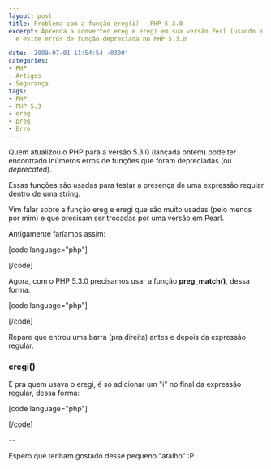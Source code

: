 ```yaml
---
layout: post
title: Problema com a função ereg(i) – PHP 5.3.0
excerpt: Aprenda a converter ereg e eregi em sua versão Perl (usando o preg_match)
  e evite erros de função depreciada no PHP 5.3.0

date: '2009-07-01 11:54:54 -0300'
categories:
- PHP
- Artigos
- Segurança
tags:
- PHP
- PHP 5.3
- ereg
- preg
- Erro
---
```

Quem atualizou o PHP para a versão 5.3.0 (<span class="removed_link" title="http://blog.thiagobelem.net/noticias/php-5-3-0-lancado/">lançada ontem</span>) pode ter encontrado inúmeros erros de funções que foram depreciadas (ou <em>deprecated</em>).

Essas funções são usadas para testar a presença de uma expressão regular dentro de uma string.

Vim falar sobre a função ereg e eregi que são muito usadas (pelo menos por mim) e que precisam ser trocadas por uma versão em Pearl.

Antigamente faríamos assim:


[code language="php"]
<?php

$palavra = '(casa|carro)';
$frase = 'Eu fui pra casa ontem!';

if (ereg($palavra, $frase)) {
	echo "A palavra 'casa' ou 'carro' foi encontrada na frase";
} else {
	echo "A palavra 'casa' ou 'carro' não foi encontrada na frase";
}

?>
[/code]

Agora, com o PHP 5.3.0 precisamos usar a função <strong>preg_match()</strong>, dessa forma:


[code language="php"]
<?php

$palavra = '/(casa|carro)/';
$frase = 'Eu fui pra casa ontem!';

if (preg_match($palavra, $frase)) {
	echo "A palavra 'casa' ou 'carro' foi encontrada na frase";
} else {
	echo "A palavra 'casa' ou 'carro' não foi encontrada na frase";
}

?>
[/code]

Repare que entrou uma barra (pra direita) antes e depois da expressão regular.

<h3>eregi()</h3>
E pra quem usava o eregi, é só adicionar um "i" no final da expressão regular, dessa forma:


[code language="php"]
<?php

$palavra = '/(casa|carro)/i';
$frase = 'Eu fui pra CasA ontem!';

if (preg_match($palavra, $frase)) {
	echo "A palavra 'casa' ou 'carro' foi encontrada na frase";
} else {
	echo "A palavra 'casa' ou 'carro' não foi encontrada na frase";
}

?>
[/code]

--

Espero que tenham gostado desse pequeno "atalho" :P

